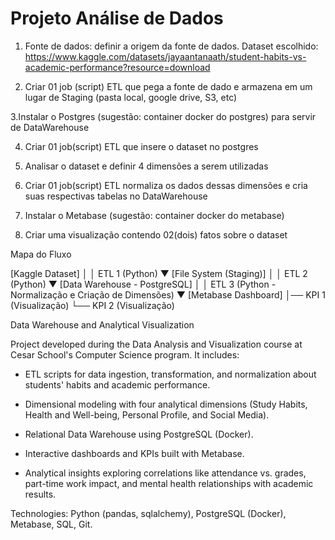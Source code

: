 # Projeto Análise de Dados

1. Fonte de dados: definir a origem da fonte de dados. Dataset escolhido: https://www.kaggle.com/datasets/jayaantanaath/student-habits-vs-academic-performance?resource=download

2. Criar 01 job (script) ETL que pega a fonte de dado e armazena em um lugar de Staging (pasta local, google drive, S3, etc)

3.Instalar o Postgres (sugestão: container docker do postgres) para servir de DataWarehouse

4. Criar 01 job(script) ETL que insere o dataset no postgres

5. Analisar o dataset e definir 4 dimensões a serem utilizadas

6. Criar 01 job(script) ETL normaliza os dados dessas dimensões e cria suas respectivas tabelas no DataWarehouse

7. Instalar o Metabase (sugestão: container docker do metabase)

8. Criar uma visualização contendo 02(dois) fatos sobre o dataset

Mapa do Fluxo

[Kaggle Dataset]
       │
       │ ETL 1 (Python)
       ▼
[File System (Staging)]
       │
       │ ETL 2 (Python)
       ▼
[Data Warehouse - PostgreSQL]
       │
       │ ETL 3 (Python - Normalização e Criação de Dimensões)
       ▼
[Metabase Dashboard]
   │── KPI 1 (Visualização)
   └── KPI 2 (Visualização)

Data Warehouse and Analytical Visualization

Project developed during the Data Analysis and Visualization course at Cesar School's Computer Science program. It includes:

- ETL scripts for data ingestion, transformation, and normalization about students' habits and academic performance.

- Dimensional modeling with four analytical dimensions (Study Habits, Health and Well-being, Personal Profile, and Social Media).

- Relational Data Warehouse using PostgreSQL (Docker).

- Interactive dashboards and KPIs built with Metabase.

- Analytical insights exploring correlations like attendance vs. grades, part-time work impact, and mental health relationships with academic results.

Technologies: Python (pandas, sqlalchemy), PostgreSQL (Docker), Metabase, SQL, Git.
